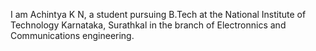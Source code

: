 I am Achintya K N, a student pursuing B.Tech at the National Institute of Technology Karnataka, Surathkal in the branch of Electronnics and Communications engineering.

<!---
achintya-k/achintya-k is a ✨ special ✨ repository because its `README.md` (this file) appears on your GitHub profile.
You can click the Preview link to take a look at your changes.
--->
